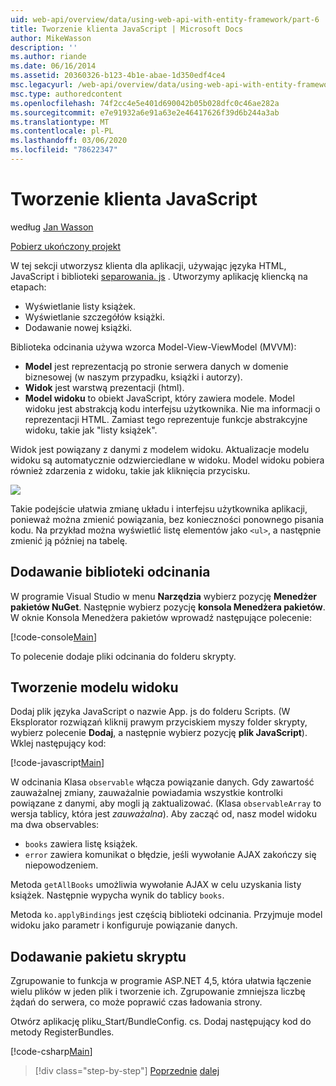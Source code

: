 ```yaml
---
uid: web-api/overview/data/using-web-api-with-entity-framework/part-6
title: Tworzenie klienta JavaScript | Microsoft Docs
author: MikeWasson
description: ''
ms.author: riande
ms.date: 06/16/2014
ms.assetid: 20360326-b123-4b1e-abae-1d350edf4ce4
msc.legacyurl: /web-api/overview/data/using-web-api-with-entity-framework/part-6
msc.type: authoredcontent
ms.openlocfilehash: 74f2cc4e5e401d690042b05b028dfc0c46ae282a
ms.sourcegitcommit: e7e91932a6e91a63e2e46417626f39d6b244a3ab
ms.translationtype: MT
ms.contentlocale: pl-PL
ms.lasthandoff: 03/06/2020
ms.locfileid: "78622347"
---
```

# <a name="create-the-javascript-client"></a>Tworzenie klienta JavaScript

według [Jan Wasson](https://github.com/MikeWasson)

[Pobierz ukończony projekt](https://github.com/MikeWasson/BookService)

W tej sekcji utworzysz klienta dla aplikacji, używając języka HTML, JavaScript i biblioteki [separowania. js](http://knockoutjs.com/) . Utworzymy aplikację kliencką na etapach:

- Wyświetlanie listy książek.
- Wyświetlanie szczegółów książki.
- Dodawanie nowej książki.

Biblioteka odcinania używa wzorca Model-View-ViewModel (MVVM):

- **Model** jest reprezentacją po stronie serwera danych w domenie biznesowej (w naszym przypadku, książki i autorzy).
- **Widok** jest warstwą prezentacji (html).
- **Model widoku** to obiekt JavaScript, który zawiera modele. Model widoku jest abstrakcją kodu interfejsu użytkownika. Nie ma informacji o reprezentacji HTML. Zamiast tego reprezentuje funkcje abstrakcyjne widoku, takie jak &quot;listy książek&quot;.

Widok jest powiązany z danymi z modelem widoku. Aktualizacje modelu widoku są automatycznie odzwierciedlane w widoku. Model widoku pobiera również zdarzenia z widoku, takie jak kliknięcia przycisku.

![](part-6/_static/image1.png)

Takie podejście ułatwia zmianę układu i interfejsu użytkownika aplikacji, ponieważ można zmienić powiązania, bez konieczności ponownego pisania kodu. Na przykład można wyświetlić listę elementów jako `<ul>`, a następnie zmienić ją później na tabelę.

## <a name="add-the-knockout-library"></a>Dodawanie biblioteki odcinania

W programie Visual Studio w menu **Narzędzia** wybierz pozycję **Menedżer pakietów NuGet**. Następnie wybierz pozycję **konsola Menedżera pakietów**. W oknie Konsola Menedżera pakietów wprowadź następujące polecenie:

[!code-console[Main](part-6/samples/sample1.cmd)]

To polecenie dodaje pliki odcinania do folderu skrypty.

## <a name="create-the-view-model"></a>Tworzenie modelu widoku

Dodaj plik języka JavaScript o nazwie App. js do folderu Scripts. (W Eksplorator rozwiązań kliknij prawym przyciskiem myszy folder skrypty, wybierz polecenie **Dodaj**, a następnie wybierz pozycję **plik JavaScript**). Wklej następujący kod:

[!code-javascript[Main](part-6/samples/sample2.js)]

W odcinania Klasa `observable` włącza powiązanie danych. Gdy zawartość zauważalnej zmiany, zauważalnie powiadamia wszystkie kontrolki powiązane z danymi, aby mogli ją zaktualizować. (Klasa `observableArray` to wersja tablicy, która jest *zauważalna*). Aby zacząć od, nasz model widoku ma dwa observables:

- `books` zawiera listę książek.
- `error` zawiera komunikat o błędzie, jeśli wywołanie AJAX zakończy się niepowodzeniem.

Metoda `getAllBooks` umożliwia wywołanie AJAX w celu uzyskania listy książek. Następnie wypycha wynik do tablicy `books`.

Metoda `ko.applyBindings` jest częścią biblioteki odcinania. Przyjmuje model widoku jako parametr i konfiguruje powiązanie danych.

## <a name="add-a-script-bundle"></a>Dodawanie pakietu skryptu

Zgrupowanie to funkcja w programie ASP.NET 4,5, która ułatwia łączenie wielu plików w jeden plik i tworzenie ich. Zgrupowanie zmniejsza liczbę żądań do serwera, co może poprawić czas ładowania strony.

Otwórz aplikację pliku\_Start/BundleConfig. cs. Dodaj następujący kod do metody RegisterBundles.

[!code-csharp[Main](part-6/samples/sample3.cs)]

> [!div class="step-by-step"]
> [Poprzednie](part-5.md)
> [dalej](part-7.md)
